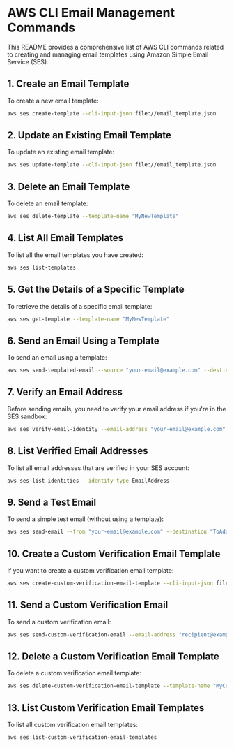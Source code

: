 # AWS CLI Email Management Commands

This README provides a comprehensive list of AWS CLI commands related to creating and managing email templates using Amazon Simple Email Service (SES).

## 1. Create an Email Template
To create a new email template:
```bash
aws ses create-template --cli-input-json file://email_template.json
```

## 2. Update an Existing Email Template
To update an existing email template:
```bash
aws ses update-template --cli-input-json file://email_template.json
```

## 3. Delete an Email Template
To delete an email template:
```bash
aws ses delete-template --template-name "MyNewTemplate"
```

## 4. List All Email Templates
To list all the email templates you have created:
```bash
aws ses list-templates
```

## 5. Get the Details of a Specific Template
To retrieve the details of a specific email template:
```bash
aws ses get-template --template-name "MyNewTemplate"
```

## 6. Send an Email Using a Template
To send an email using a template:
```bash
aws ses send-templated-email --source "your-email@example.com" --destination "ToAddresses=recipient@example.com" --template "MyNewTemplate" --template-data '{"name":"Recipient Name"}'
```

## 7. Verify an Email Address
Before sending emails, you need to verify your email address if you're in the SES sandbox:
```bash
aws ses verify-email-identity --email-address "your-email@example.com"
```

## 8. List Verified Email Addresses
To list all email addresses that are verified in your SES account:
```bash
aws ses list-identities --identity-type EmailAddress
```

## 9. Send a Test Email
To send a simple test email (without using a template):
```bash
aws ses send-email --from "your-email@example.com" --destination "ToAddresses=recipient@example.com" --message "Subject={Data=Test Email},Body={Text={Data=This is a test email}}"
```

## 10. Create a Custom Verification Email Template
If you want to create a custom verification email template:
```bash
aws ses create-custom-verification-email-template --cli-input-json file://custom_verification_template.json
```

## 11. Send a Custom Verification Email
To send a custom verification email:
```bash
aws ses send-custom-verification-email --email-address "recipient@example.com" --template-name "MyCustomVerificationTemplate"
```

## 12. Delete a Custom Verification Email Template
To delete a custom verification email template:
```bash
aws ses delete-custom-verification-email-template --template-name "MyCustomVerificationTemplate"
```

## 13. List Custom Verification Email Templates
To list all custom verification email templates:
```bash
aws ses list-custom-verification-email-templates
```

